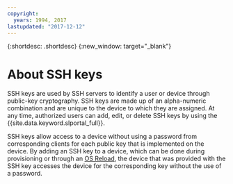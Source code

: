 ```yaml
---
copyright:
  years: 1994, 2017
lastupdated: "2017-12-12"
---
```


{:shortdesc: .shortdesc}
{:new_window: target="_blank"}

# About SSH keys 

SSH keys are used by SSH servers to identify a user or device through public-key cryptography. SSH keys are made up of an alpha-numeric combination and are unique to the device to which they are assigned. At any time, authorized users can add, edit, or delete SSH keys by using the {{site.data.keyword.slportal_full}}.

SSH keys allow access to a device without using a password from corresponding clients for each public key that is implemented on the device. By adding an SSH key to a device, which can be done during provisioning or through an [OS Reload](../software/vsi_reload_os.html), the device that was provided with the SSH key accesses the device for the corresponding key without the use of a password.
